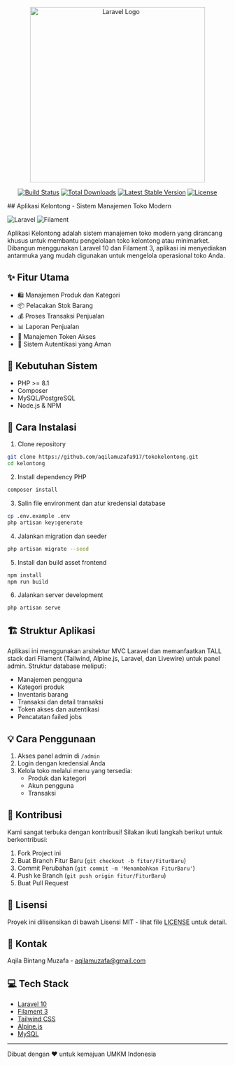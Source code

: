<p align="center"><a href="https://laravel.com" target="_blank"><img src="https://raw.githubusercontent.com/laravel/art/master/logo-lockup/5%20SVG/2%20CMYK/1%20Full%20Color/laravel-logolockup-cmyk-red.svg" width="400" alt="Laravel Logo"></a></p>

<p align="center">
<a href="https://github.com/laravel/framework/actions"><img src="https://github.com/laravel/framework/workflows/tests/badge.svg" alt="Build Status"></a>
<a href="https://packagist.org/packages/laravel/framework"><img src="https://img.shields.io/packagist/dt/laravel/framework" alt="Total Downloads"></a>
<a href="https://packagist.org/packages/laravel/framework"><img src="https://img.shields.io/packagist/v/laravel/framework" alt="Latest Stable Version"></a>
<a href="https://packagist.org/packages/laravel/framework"><img src="https://img.shields.io/packagist/l/laravel/framework" alt="License"></a>
</p>
## Aplikasi Kelontong - Sistem Manajemen Toko Modern

![Laravel](https://img.shields.io/badge/Laravel-v10-FF2D20?style=for-the-badge&logo=laravel)
![Filament](https://img.shields.io/badge/Filament-v3-FD7E14?style=for-the-badge)

Aplikasi Kelontong adalah sistem manajemen toko modern yang dirancang khusus untuk membantu pengelolaan toko kelontong atau minimarket. Dibangun menggunakan Laravel 10 dan Filament 3, aplikasi ini menyediakan antarmuka yang mudah digunakan untuk mengelola operasional toko Anda.

## ✨ Fitur Utama

- 🛍️ Manajemen Produk dan Kategori
- 📦 Pelacakan Stok Barang
- 💰 Proses Transaksi Penjualan
- 📊 Laporan Penjualan
- 🔑 Manajemen Token Akses
- 🔐 Sistem Autentikasi yang Aman

## 🔧 Kebutuhan Sistem

- PHP >= 8.1
- Composer
- MySQL/PostgreSQL
- Node.js & NPM

## 🚀 Cara Instalasi

1. Clone repository
```bash
git clone https://github.com/aqilamuzafa917/tokokelontong.git
cd kelontong
```

2. Install dependency PHP
```bash
composer install
```

3. Salin file environment dan atur kredensial database
```bash
cp .env.example .env
php artisan key:generate
```

4. Jalankan migration dan seeder
```bash
php artisan migrate --seed
```

5. Install dan build asset frontend
```bash
npm install
npm run build
```

6. Jalankan server development
```bash
php artisan serve
```

## 🏗️ Struktur Aplikasi

Aplikasi ini menggunakan arsitektur MVC Laravel dan memanfaatkan TALL stack dari Filament (Tailwind, Alpine.js, Laravel, dan Livewire) untuk panel admin. Struktur database meliputi:

- Manajemen pengguna
- Kategori produk
- Inventaris barang
- Transaksi dan detail transaksi
- Token akses dan autentikasi
- Pencatatan failed jobs

## 💡 Cara Penggunaan

1. Akses panel admin di `/admin`
2. Login dengan kredensial Anda
3. Kelola toko melalui menu yang tersedia:
   - Produk dan kategori
   - Akun pengguna
   - Transaksi

## 🤝 Kontribusi

Kami sangat terbuka dengan kontribusi! Silakan ikuti langkah berikut untuk berkontribusi:

1. Fork Project ini
2. Buat Branch Fitur Baru (`git checkout -b fitur/FiturBaru`)
3. Commit Perubahan (`git commit -m 'Menambahkan FiturBaru'`)
4. Push ke Branch (`git push origin fitur/FiturBaru`)
5. Buat Pull Request

## 📝 Lisensi

Proyek ini dilisensikan di bawah Lisensi MIT - lihat file [LICENSE](LICENSE) untuk detail.

## 📧 Kontak

Aqila Bintang Muzafa - aqilamuzafa@gmail.com


## 💻 Tech Stack

- [Laravel 10](https://laravel.com)
- [Filament 3](https://filamentphp.com)
- [Tailwind CSS](https://tailwindcss.com)
- [Alpine.js](https://alpinejs.dev)
- [MySQL](https://www.mysql.com)

---
Dibuat dengan ❤️ untuk kemajuan UMKM Indonesia

